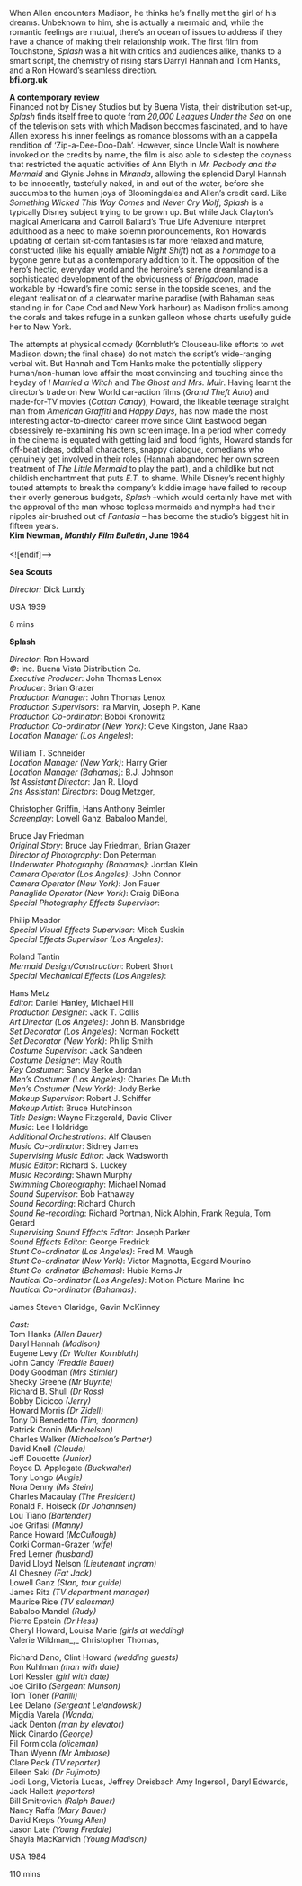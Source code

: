 



When Allen encounters Madison, he thinks he’s finally met the girl of his dreams. Unbeknown to him, she is actually a mermaid and, while the romantic feelings are mutual, there’s an ocean of issues to address if they have a chance of making their relationship work. The first film from Touchstone, _Splash_ was a hit with critics and audiences alike, thanks to a smart script, the chemistry of rising stars Darryl Hannah and Tom Hanks, and a Ron Howard’s seamless direction.  
**bfi.org.uk**  

**A contemporary review**  
Financed not by Disney Studios but by Buena Vista, their distribution set-up, _Splash_ finds itself free to quote from _20,000 Leagues Under the Sea_ on one of the television sets with which Madison becomes fascinated, and to have Allen express his inner feelings as romance blossoms with an a cappella rendition of ‘Zip-a-Dee-Doo-Dah’. However, since Uncle Walt is nowhere invoked on the credits by name, the film is also able to sidestep the coyness that restricted the aquatic activities of Ann Blyth in _Mr. Peabody and the Mermaid_ and Glynis Johns in _Miranda_, allowing the splendid Daryl Hannah to be innocently, tastefully naked, in and out of the water, before she succumbs to the human joys of Bloomingdales and Allen’s credit card. Like _Something Wicked This Way Comes_ and _Never Cry Wolf_, _Splash_ is a typically Disney subject trying to be grown up. But while Jack Clayton’s magical Americana and Carroll Ballard’s True Life Adventure interpret adulthood as a need to make solemn pronouncements, Ron Howard’s updating of certain sit-com fantasies is far more relaxed and mature, constructed (like his equally amiable _Night Shift_) not as a _hommage_ to a bygone genre but as a contemporary addition to it. The opposition of the hero’s hectic, everyday world and the heroine’s serene dreamland is a sophisticated development of the obviousness of _Brigadoon_, made workable by Howard’s fine comic sense in the topside scenes, and the elegant realisation of a clearwater marine paradise (with Bahaman seas standing in for Cape Cod and New York harbour) as Madison frolics among the corals and takes refuge in a sunken galleon whose charts usefully guide her to New York.

The attempts at physical comedy (Kornbluth’s Clouseau-like efforts to wet Madison down; the final chase) do not match the script’s wide-ranging verbal wit. But Hannah and Tom Hanks make the potentially slippery human/non-human love affair the most convincing and touching since the heyday of _I Married a Witch_ and _The Ghost and Mrs. Muir_. Having learnt the director’s trade on New World car-action films (_Grand Theft Auto_) and made-for-TV movies (_Cotton Candy_), Howard, the likeable teenage straight man from _American Graffiti_ and _Happy Days_, has now made the most interesting actor-to-director career move since Clint Eastwood began obsessively re-examining his own screen image. In a period when comedy in the cinema is equated with getting laid and food fights, Howard stands for off-beat ideas, oddball characters, snappy dialogue, comedians who genuinely get involved in their roles (Hannah abandoned her own screen treatment of _The Little Mermaid_ to play the part), and a childlike but not childish enchantment that puts _E.T._ to shame. While Disney’s recent highly touted attempts to break the company’s kiddie image have failed to recoup their overly generous budgets, _Splash_ –which would certainly have met with the approval of the man whose topless mermaids and nymphs had their nipples air-brushed out of _Fantasia_ – has become the studio’s biggest hit in fifteen years.  
**Kim Newman, _Monthly Film Bulletin_, June 1984**  
<br>
<![endif]-->

**Sea Scouts**

_Director:_ Dick Lundy

USA 1939

8 mins

**Splash**

_Director_: Ron Howard  
_©_: Inc. Buena Vista Distribution Co.  
_Executive Producer_: John Thomas Lenox  
_Producer_: Brian Grazer  
_Production Manager_: John Thomas Lenox  
_Production Supervisors_: Ira Marvin, Joseph P. Kane  
_Production Co-ordinator_: Bobbi Kronowitz  
_Production Co-ordinator (New York)_: Cleve Kingston, Jane Raab  
_Location Manager (Los Angeles)_:

William T. Schneider  
_Location Manager (New York)_: Harry Grier  
_Location Manager (Bahamas)_: B.J. Johnson  
_1st Assistant Director_: Jan R. Lloyd  
_2ns Assistant Directors_: Doug Metzger,

Christopher Griffin, Hans Anthony Beimler  
_Screenplay_: Lowell Ganz, Babaloo Mandel,

Bruce Jay Friedman  
_Original Story_: Bruce Jay Friedman, Brian Grazer  
_Director of Photography_: Don Peterman  
_Underwater Photography (Bahamas)_: Jordan Klein  
_Camera Operator (Los Angeles)_: John Connor  
_Camera Operator (New York)_: Jon Fauer  
_Panaglide Operator (New York)_: Craig DiBona  
_Special Photography Effects Supervisor_:

Philip Meador  
_Special Visual Effects Supervisor_: Mitch Suskin  
_Special Effects Supervisor (Los Angeles)_:

Roland Tantin  
_Mermaid Design/Construction_: Robert Short  
_Special Mechanical Effects (Los Angeles)_:

Hans Metz  
_Editor_: Daniel Hanley, Michael Hill  
_Production Designer_: Jack T. Collis  
_Art Director (Los Angeles)_: John B. Mansbridge  
_Set Decorator (Los Angeles)_: Norman Rockett  
_Set Decorator (New York)_: Philip Smith  
_Costume Supervisor_: Jack Sandeen  
_Costume Designer_: May Routh  
_Key Costumer_: Sandy Berke Jordan  
_Men’s Costumer (Los Angeles)_: Charles De Muth  
_Men’s Costumer (New York)_: Jody Berke  
_Makeup Supervisor_: Robert J. Schiffer  
_Makeup Artist_: Bruce Hutchinson  
_Title Design_: Wayne Fitzgerald, David Oliver  
_Music_: Lee Holdridge  
_Additional Orchestrations_: Alf Clausen  
_Music Co-ordinator_: Sidney James  
_Supervising Music Editor_: Jack Wadsworth  
_Music Editor_: Richard S. Luckey  
_Music Recording_: Shawn Murphy  
_Swimming Choreography_: Michael Nomad  
_Sound Supervisor_: Bob Hathaway  
_Sound Recording_: Richard Church  
_Sound Re-recording_: Richard Portman, Nick Alphin, Frank Regula, Tom Gerard  
_Supervising Sound Effects Editor_: Joseph Parker  
_Sound Effects Editor_: George Fredrick  
_Stunt Co-ordinator (Los Angeles)_: Fred M. Waugh  
_Stunt Co-ordinator (New York)_: Victor Magnotta, Edgard Mourino  
_Stunt Co-ordinator (Bahamas)_: Hubie Kerns Jr  
_Nautical Co-ordinator (Los Angeles)_: Motion Picture Marine Inc  
_Nautical Co-ordinator (Bahamas)_:

James Steven Claridge, Gavin McKinney

_Cast:_  
Tom Hanks _(Allen Bauer)_  
Daryl Hannah _(Madison)_  
Eugene Levy _(Dr Walter Kornbluth)_  
John Candy _(Freddie Bauer)_  
Dody Goodman _(Mrs Stimler)_  
Shecky Greene _(Mr Buyrite)_  
Richard B. Shull _(Dr Ross)_  
Bobby Dicicco _(Jerry)_  
Howard Morris _(Dr Zidell)_  
Tony Di Benedetto _(Tim, doorman)_  
Patrick Cronin _(Michaelson)_  
Charles Walker _(Michaelson’s Partner)_  
David Knell _(Claude)_  
Jeff Doucette _(Junior)_  
Royce D. Applegate _(Buckwalter)_  
Tony Longo _(Augie)_  
Nora Denny _(Ms Stein)_  
Charles Macaulay _(The President)_  
Ronald F. Hoiseck _(Dr Johannsen)_  
Lou Tiano _(Bartender)_  
Joe Grifasi _(Manny)_  
Rance Howard _(McCullough)_  
Corki Corman-Grazer _(wife)_  
Fred Lerner _(husband)_  
David Lloyd Nelson _(Lieutenant Ingram)_  
Al Chesney _(Fat Jack)_  
Lowell Ganz _(Stan, tour guide)_  
James Ritz _(TV department manager)_  
Maurice Rice _(TV salesman)_  
Babaloo Mandel _(Rudy)_  
Pierre Epstein _(Dr Hess)_  
Cheryl Howard, Louisa Marie _(girls at wedding)_  
Valerie Wildman_,_ Christopher Thomas,

Richard Dano, Clint Howard _(wedding guests)_  
Ron Kuhlman _(man with date)_  
Lori Kessler _(girl with date)_  
Joe Cirillo _(Sergeant Munson)_  
Tom Toner _(Parilli)_  
Lee Delano _(Sergeant Lelandowski)_  
Migdia Varela _(Wanda)_  
Jack Denton _(man by elevator)_  
Nick Cinardo _(George)_  
Fil Formicola _(oliceman)_  
Than Wyenn _(Mr Ambrose)_  
Clare Peck _(TV reporter)_  
Eileen Saki _(Dr Fujimoto)_  
Jodi Long, Victoria Lucas, Jeffrey Dreisbach  Amy Ingersoll, Daryl Edwards, Jack Hallett _(reporters)_  
Bill Smitrovich _(Ralph Bauer)_  
Nancy Raffa _(Mary Bauer)_  
David Kreps _(Young Allen)_  
Jason Late _(Young Freddie)_  
Shayla MacKarvich _(Young Madison)_

USA 1984

110 mins
<!--stackedit_data:
eyJoaXN0b3J5IjpbMTg2NjM3NTgzNl19
-->